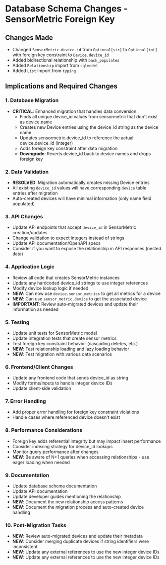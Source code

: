 # Database Schema Changes - SensorMetric Foreign Key

## Changes Made
- Changed `SensorMetric.device_id` from `Optional[str]` to `Optional[int]` with foreign key constraint to `Device.device_id`
- Added bidirectional relationship with `back_populates`
- Added `Relationship` import from `sqlmodel`
- Added `List` import from `typing`

## Implications and Required Changes

### 1. Database Migration
- **CRITICAL**: Enhanced migration that handles data conversion:
  - Finds all unique device_id values from sensormetric that don't exist as device.name
  - Creates new Device entries using the device_id string as the device name
  - Updates sensormetric.device_id to reference the actual device.device_id (integer)
  - Adds foreign key constraint after data migration
  - **Downgrade**: Reverts device_id back to device names and drops foreign key

### 2. Data Validation
- **RESOLVED**: Migration automatically creates missing Device entries
- All existing `device_id` values will have corresponding `device` table entries after migration
- Auto-created devices will have minimal information (only name field populated)

### 3. API Changes
- Update API endpoints that accept `device_id` in SensorMetric creation/updates
- Change validation to expect integers instead of strings
- Update API documentation/OpenAPI specs
- Consider if you want to expose the relationship in API responses (nested data)

### 4. Application Logic
- Review all code that creates SensorMetric instances
- Update any hardcoded device_id strings to use integer references
- Modify device lookup logic if needed
- **NEW**: Can now use `device.sensor_metrics` to get all metrics for a device
- **NEW**: Can use `sensor_metric.device` to get the associated device
- **IMPORTANT**: Review auto-migrated devices and update their information as needed

### 5. Testing
- Update unit tests for SensorMetric model
- Update integration tests that create sensor metrics
- Test foreign key constraint behavior (cascading deletes, etc.)
- **NEW**: Test relationship loading and lazy loading behavior
- **NEW**: Test migration with various data scenarios

### 6. Frontend/Client Changes
- Update any frontend code that sends device_id as string
- Modify forms/inputs to handle integer device IDs
- Update client-side validation

### 7. Error Handling
- Add proper error handling for foreign key constraint violations
- Handle cases where referenced device doesn't exist

### 8. Performance Considerations
- Foreign key adds referential integrity but may impact insert performance
- Consider indexing strategy for device_id lookups
- Monitor query performance after changes
- **NEW**: Be aware of N+1 queries when accessing relationships - use eager loading when needed

### 9. Documentation
- Update database schema documentation
- Update API documentation
- Update developer guides mentioning the relationship
- **NEW**: Document the new relationship access patterns
- **NEW**: Document the migration process and auto-created device handling

### 10. Post-Migration Tasks
- **NEW**: Review auto-migrated devices and update their metadata
- **NEW**: Consider merging duplicate devices if string identifiers were inconsistent
- **NEW**: Update any external references to use the new integer device IDs
- **NEW**: Update any external references to use the new integer device IDs
